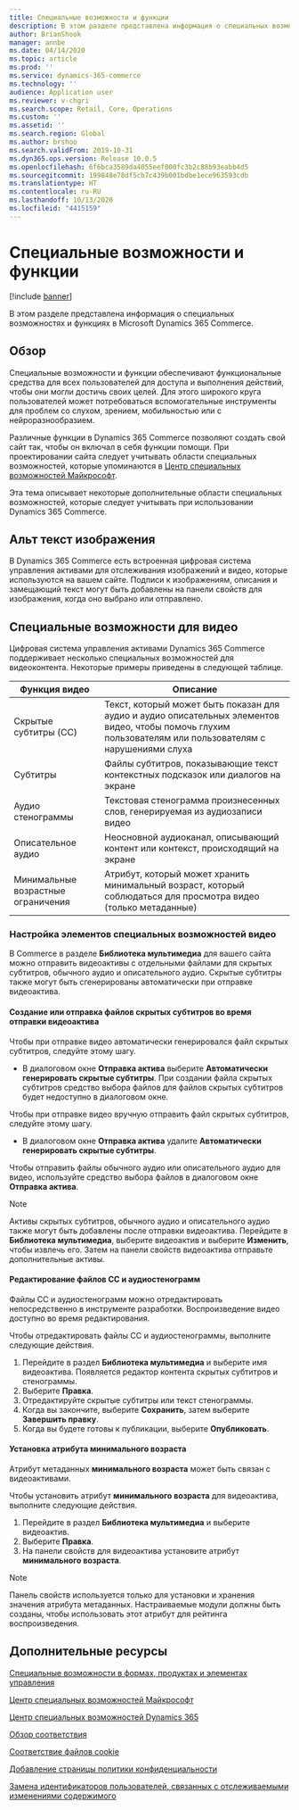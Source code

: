 ```yaml
---
title: Специальные возможности и функции
description: В этом разделе представлена информация о специальных возможностях и функциях в Microsoft Dynamics 365 Commerce.
author: BrianShook
manager: annbe
ms.date: 04/14/2020
ms.topic: article
ms.prod: ''
ms.service: dynamics-365-commerce
ms.technology: ''
audience: Application user
ms.reviewer: v-chgri
ms.search.scope: Retail, Core, Operations
ms.custom: ''
ms.assetid: ''
ms.search.region: Global
ms.author: brshoo
ms.search.validFrom: 2019-10-31
ms.dyn365.ops.version: Release 10.0.5
ms.openlocfilehash: 6f6bca3589da4055eef000fc3b2c88b93eabb4d5
ms.sourcegitcommit: 199848e78df5cb7c439b001bdbe1ece963593cdb
ms.translationtype: HT
ms.contentlocale: ru-RU
ms.lasthandoff: 10/13/2020
ms.locfileid: "4415159"
---
```

# <a name="accessibility-features-and-capabilities"></a>Специальные возможности и функции


[!include [banner](includes/banner.md)]

В этом разделе представлена информация о специальных возможностях и функциях в Microsoft Dynamics 365 Commerce.

## <a name="overview"></a>Обзор

Специальные возможности и функции обеспечивают функциональные средства для всех пользователей для доступа и выполнения действий, чтобы они могли достичь своих целей. Для этого широкого круга пользователей может потребоваться вспомогательные инструменты для проблем со слухом, зрением, мобильностью или с нейроразнообразием.

Различные функции в Dynamics 365 Commerce позволяют создать свой сайт так, чтобы он включал в себя функции помощи. При проектировании сайта следует учитывать области специальных возможностей, которые упоминаются в [Центр специальных возможностей Майкрософт](https://www.microsoft.com/accessibility). 

Эта тема описывает некоторые дополнительные области специальных возможностей, которые следует учитывать при использовании Dynamics 365 Commerce.

## <a name="image-alt-text"></a>Альт текст изображения

В Dynamics 365 Commerce есть встроенная цифровая система управления активами для отслеживания изображений и видео, которые используются на вашем сайте. Подписи к изображениям, описания и замещающий текст могут быть добавлены на панели свойств для изображения, когда оно выбрано или отправлено.

## <a name="video-accessibility"></a>Специальные возможности для видео

Цифровая система управления активами Dynamics 365 Commerce поддерживает несколько специальных возможностей для видеоконтента. Некоторые примеры приведены в следующей таблице.

| Функция видео               | Описание |
|-----------------------------|-------------|
| Скрытые субтитры (CC)      | Текст, который может быть показан для аудио и аудио описательных элементов видео, чтобы помочь глухим пользователям или пользователям с нарушениями слуха |
| Субтитры                   | Файлы субтитров, показывающие текст контекстных подсказок или диалогов на экране |
| Аудио стенограммы           | Текстовая стенограмма произнесенных слов, генерируемая из аудиозаписи видео |
| Описательное аудио           | Неосновной аудиоканал, описывающий контент или контекст, происходящий на экране |
| Минимальные возрастные ограничения            | Атрибут, который может хранить минимальный возраст, который соблюдаться для просмотра видео (только метаданные) |

### <a name="configure-video-accessibility-elements"></a>Настройка элементов специальных возможностей видео

В Commerce в разделе **Библиотека мультимедиа** для вашего сайта можно отправить видеоактивы с отдельными файлами для скрытых субтитров, обычного аудио и описательного аудио. Скрытые субтитры также могут быть сгенерированы автоматически при отправке видеоактива.

#### <a name="generate-or-upload-closed-caption-files-during-video-asset-upload"></a>Создание или отправка файлов скрытых субтитров во время отправки видеоактива

Чтобы при отправке видео автоматически генерировался файл скрытых субтитров, следуйте этому шагу.

- В диалоговом окне **Отправка актива** выберите **Автоматически генерировать скрытые субтитры**. При создании файла скрытых субтитров средство выбора файлов для файлов скрытых субтитров будет недоступно в диалоговом окне.

Чтобы при отправке видео вручную отправить файл скрытых субтитров, следуйте этому шагу.

- В диалоговом окне **Отправка актива** удалите **Автоматически генерировать скрытые субтитры**.

Чтобы отправить файлы обычного аудио или описательного аудио для видео, используйте средство выбора файлов в диалоговом окне **Отправка актива**.

> [!NOTE]
> Активы скрытых субтитров, обычного аудио и описательного аудио также могут быть добавлены после отправки видеоактива. Перейдите в **Библиотека мультимедиа**, выберите видеоактив и выберите **Изменить**, чтобы извлечь его. Затем на панели свойств видеоактива отправьте дополнительные активы.

#### <a name="edit-cc-and-audio-transcript-files"></a>Редактирование файлов CC и аудиостенограмм

Файлы CC и аудиостенограмм можно отредактировать непосредственно в инструменте разработки. Воспроизведение видео доступно во время редактирования.

Чтобы отредактировать файлы CC и аудиостенограммы, выполните следующие действия.

1. Перейдите в раздел **Библиотека мультимедиа** и выберите имя видеоактива. Появляется редактор контента скрытых субтитров и стенограммы.
1. Выберите **Правка**.
1. Отредактируйте скрытые субтитры или текст стенограммы.
1. Когда вы закончите, выберите **Сохранить**, затем выберите **Завершить правку**.
1. Когда вы будете готовы к публикации, выберите **Опубликовать**.

#### <a name="set-the-minimum-age-attribute"></a>Установка атрибута минимального возраста

Атрибут метаданных **минимального возраста** может быть связан с видеоактивами.

Чтобы установить атрибут **минимального возраста** для видеоактива, выполните следующие действия.

1. Перейдите в раздел **Библиотека мультимедиа** и выберите видеоактив.
1. Выберите **Правка**.
1. На панели свойств для видеоактива установите атрибут **минимального возраста**.

> [!NOTE]
> Панель свойств используется только для установки и хранения значения атрибута метаданных. Настраиваемые модули должны быть созданы, чтобы использовать этот атрибут для рейтинга воспроизведения.

## <a name="additional-resources"></a>Дополнительные ресурсы

[Специальные возможности в формах, продуктах и элементах управления](https://docs.microsoft.com/dynamics365/unified-operations/dev-itpro/user-interface/enable-accessibility)

[Центр специальных возможностей Майкрософт](https://www.microsoft.com/accessibility)

[Центр специальных возможностей Dynamics 365](https://docs.microsoft.com/dynamics365/get-started/accessibility/index)

[Обзор соответствия](compliance-overview.md)

[Соответствие файлов cookie](cookie-compliance.md)

[Добавление страницы политики конфиденциальности](add-privacy-page.md)

[Замена идентификаторов пользователей, связанных с отслеживаемыми изменениями содержимого](replace-IDs-tracked-changes.md)
